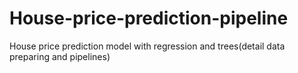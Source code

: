 # House-price-prediction-pipeline
House price prediction model with regression and trees(detail data preparing and pipelines)
